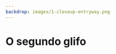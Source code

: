 ```yaml
---
backdrop: images/1-closeup-entryway.png
---
```


# O segundo glifo

<Item id="11"/>

<Page url="119" instructions="Você está com sorte, pois mais uma vez o seu guia é útil, afirmando que esse glifo significa 'arara'. Lembrando que suas instruções dos textos eram para colocar os itens de volta em seu lugar, você examina as paredes para descobrir de onde as pedras caíram." action="Continuar" condition="11" />
